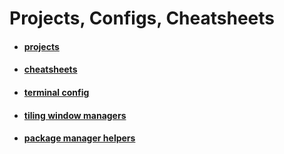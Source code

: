 # Projects, Configs, Cheatsheets

* #### [projects](./projects/index.html)
* #### [cheatsheets](./cheatsheets)
* #### [terminal config](./terminal-config/index.html)
* #### [tiling window managers](./tiling-window-managers/index.html)
* #### [package manager helpers](./package-manager-helpers/index.html)

